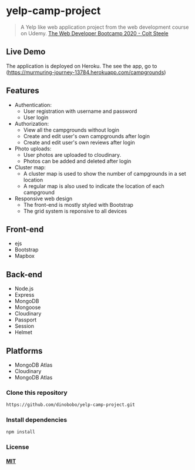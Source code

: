 # yelp-camp-project
> A Yelp like web application project from the web development course on Udemy. [The Web Developer Bootcamp 2020 - Colt Steele](https://www.udemy.com/course/the-web-developer-bootcamp/)

## Live Demo
The application is deployed on Heroku. The see the app, go to (https://murmuring-journey-13784.herokuapp.com/campgrounds)

## Features
* Authentication:
  * User registration with username and password
  * User login
* Authorization:
  * View all the campgrounds without login
  * Create and edit user's own campgrounds after login
  * Create and edit user's own reviews after login
* Photo uploads:
  * User photos are uploaded to cloudinary. 
  * Photos can be added and deleted after login
* Cluster map:
  * A cluster map is used to show the number of campgrounds in a set location
  * A regular map is also used to indicate the location of each campground
* Responsive web design
  * The front-end is mostly styled with Bootstrap
  * The grid system is reponsive to all devices
## Front-end
* ejs
* Bootstrap
* Mapbox
## Back-end
* Node.js
* Express
* MongoDB
* Mongoose
* Cloudinary
* Passport
* Session
* Helmet
## Platforms
* MongoDB Atlas
* Cloudinary
* MongoDB Atlas
### Clone this repository
```sh
https://github.com/dinobobo/yelp-camp-project.git
```
### Install dependencies
```sh
npm install
```
### License
#### [MIT](./LICENSE)

